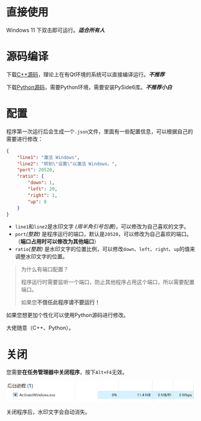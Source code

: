# 直接使用

Windows 11 下双击即可运行。_**适合所有人**_

# 源码编译

下载[C++源码](https://github.com/Pfolg/WindowsWaterMark/tree/main/src/C%2B%2B)，理论上在有Qt环境的系统可以直接编译运行。_**不推荐**_

下载[Python源码](https://github.com/Pfolg/WindowsWaterMark/tree/main/src/Python)，需要Python环境，需要安装PySide6库。_**不推荐小白**_

# 配置

程序第一次运行后会生成一个`.json`文件，里面有一些配置信息，可以根据自己的需要进行修改：

```json
{
    "line1": "激活 Windows",
    "line2": "转到\"设置\"以激活 Windows。",
    "port": 20520,
    "ratio": {
        "down": 1,
        "left": 20,
        "right": 1,
        "up": 8
    }
}
```
+ `line1`和`line2`是水印文字 _(用半角引号包裹)_，可以修改为自己喜欢的文字。
+ `port`_(整数)_ 是程序运行的端口，默认是`20520`，可以修改为自己喜欢的端口。（**端口占用时可以修改为其他端口**）
+ `ratio`_(整数)_ 是水印文字的位置比例，可以修改`down`、`left`、`right`、`up`的值来调整水印文字的位置。

> 为什么有端口配置？
> 
> 程序运行时需要监听一个端口，防止其他程序占用这个端口，所以需要配置端口。
>
> 如果您**不信任此程序请不要运行！**

如果您想更加个性化可以使用Python源码进行修改。

大佬随意（C++、Python）。

# 关闭

您需要**在任务管理器中关闭程序**，按下`Alt+F4`无效。

![](..\assets\image1.png)

关闭程序后，水印文字会自动消失。

